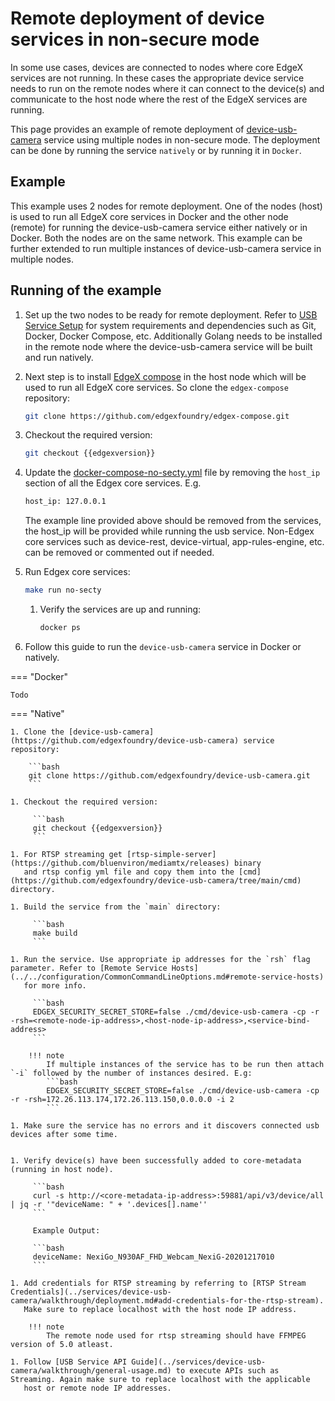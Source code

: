 # Remote deployment of device services in non-secure mode

In some use cases, devices are connected to nodes where core EdgeX services are not running. In these cases the appropriate device service 
needs to run on the remote nodes where it can connect to the device(s) and communicate to the host node where the rest of the EdgeX services are running.

This page provides an example of remote deployment of [device-usb-camera](../services/device-usb-camera/General.md) service using multiple nodes in non-secure mode.
The deployment can be done by running the service `natively` or by running it in `Docker`.

## Example
This example uses 2 nodes for remote deployment. One of the nodes (host) is used to run all EdgeX core services in Docker and the other node (remote)
for running the device-usb-camera service either natively or in Docker. Both the nodes are on the same network.
This example can be further extended to run multiple instances of device-usb-camera service in multiple nodes.

## Running of the example

1. Set up the two nodes to be ready for remote deployment. Refer to [USB Service Setup](../services/device-usb-camera/walkthrough/setup.md)
   for system requirements and dependencies such as Git, Docker, Docker Compose, etc. Additionally Golang needs to be installed
   in the remote node where the device-usb-camera service will be built and run natively.

1. Next step is to install [EdgeX compose](https://github.com/edgexfoundry/edgex-compose) in the host node which will be used to run all EdgeX core services. So clone the `edgex-compose`
   repository:

     ```bash
     git clone https://github.com/edgexfoundry/edgex-compose.git
     ```

1. Checkout the required version:

      ```bash
      git checkout {{edgexversion}}
      ```

1. Update the [docker-compose-no-secty.yml](https://github.com/edgexfoundry/edgex-compose/blob/main/docker-compose-no-secty.yml) file by removing the `host_ip` section of all the Edgex core services. E.g.
      ```bash
      host_ip: 127.0.0.1
      ```
   The example line provided above should be removed from the services, the host_ip will be provided while running the usb service.
   Non-Edgex core services such as device-rest, device-virtual, app-rules-engine, etc. can be removed or commented out if needed.

1. Run Edgex core services:

      ```bash
      make run no-secty
      ```

   1. Verify the services are up and running:

      ```bash
      docker ps 
      ```

1. Follow this guide to run the `device-usb-camera` service in Docker or natively.

=== "Docker"

    Todo

=== "Native"

    1. Clone the [device-usb-camera](https://github.com/edgexfoundry/device-usb-camera) service repository:

        ```bash
        git clone https://github.com/edgexfoundry/device-usb-camera.git
        ```
    
    1. Checkout the required version:

         ```bash
         git checkout {{edgexversion}}
         ```

    1. For RTSP streaming get [rtsp-simple-server](https://github.com/bluenviron/mediamtx/releases) binary
       and rtsp config yml file and copy them into the [cmd](https://github.com/edgexfoundry/device-usb-camera/tree/main/cmd) directory.

    1. Build the service from the `main` directory:

         ```bash
         make build
         ```

    1. Run the service. Use appropriate ip addresses for the `rsh` flag parameter. Refer to [Remote Service Hosts](../../configuration/CommonCommandLineOptions.md#remote-service-hosts)
       for more info.

         ```bash
         EDGEX_SECURITY_SECRET_STORE=false ./cmd/device-usb-camera -cp -r -rsh=<remote-node-ip-address>,<host-node-ip-address>,<service-bind-address>
         ```

        !!! note
            If multiple instances of the service has to be run then attach `-i` followed by the number of instances desired. E.g:
            ```bash
            EDGEX_SECURITY_SECRET_STORE=false ./cmd/device-usb-camera -cp -r -rsh=172.26.113.174,172.26.113.150,0.0.0.0 -i 2
            ```

    1. Make sure the service has no errors and it discovers connected usb devices after some time. 


    1. Verify device(s) have been successfully added to core-metadata (running in host node).

         ```bash
         curl -s http://<core-metadata-ip-address>:59881/api/v3/device/all | jq -r '"deviceName: " + '.devices[].name''
         ```

         Example Output:

         ```bash
         deviceName: NexiGo_N930AF_FHD_Webcam_NexiG-20201217010
         ```
         
    1. Add credentials for RTSP streaming by referring to [RTSP Stream Credentials](../services/device-usb-camera/walkthrough/deployment.md#add-credentials-for-the-rtsp-stream).
       Make sure to replace localhost with the host node IP address.

        !!! note
            The remote node used for rtsp streaming should have FFMPEG version of 5.0 atleast.

    1. Follow [USB Service API Guide](../services/device-usb-camera/walkthrough/general-usage.md) to execute APIs such as Streaming. Again make sure to replace localhost with the applicable
       host or remote node IP addresses.






